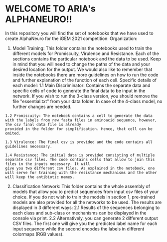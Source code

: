 # WELCOME TO ARIA's ALPHANEURO!!
In this repository you will find the set of notebooks that we have used to create AlphaNeuro for the iGEM 2021 competition:
Organization:
  1. Model Training: This folder contains the notebooks used to train the different models for Promiscuity, Virulence and Resistance. Each of the sections contains the particular 
  notebook and the data to be used. Keep in mind that you will need to change the paths of the data and your desired location for the output.
  We would also like to remember that inside the notebooks there are more guidelines on how to run the code and further explanation of the function of each cell.
  Specific details of each model:
    1.1 Main Discriminator: Contains the separate data and specific cells of code to generate the final data to be input in the network. If you wish to run the 3-class version, you
    should remove the file "essential.txt" from your data folder. In case of the 4-class model, no further changes are needed.
    
    1.2 Promiscuity: The notebook contains a cell to generate the data with the labels from raw fasta files in aminoacid sequence, however, the csv final data file is already
    provided in the folder for simplification. Hence, that cell can be omited.
    
    1.3 Virulence: The final csv is provided and the code contains all guidelines necessary.
    
    1.4 Resistance: The initial data is provided consisting of multiple separate csv files. The code contains cells that allow to join this files in the inputs necessary. It will 
    give you two different csv files. As explained in the notebook, one will serve for training with the resistance mechanisms and the other will keep the antibiotic names.
  
  2. Classification Network: This folder contains the whole assembly of models that allow you to predict sequences from input csv files of your choice. If you do not wish to train
  the models in section 1, pre-trained models are also provided for all the networks to be used.
  The results are displayed in 3 different ways:
    2.1 Results of the sequences belonging to each class and sub-class or mechanisms can be displayed in the console via print.
    2.2 Alternatively, you can generate 2 different output CSV files. The first one will give you the predicted label name for each input sequence while the second encodes the
    labels in different colormaps (RGB values).
